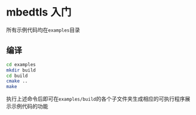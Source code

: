 # mbedtls 入门

所有示例代码均在`examples`目录

## 编译  

```bash
cd examples
mkdir build
cd build 
cmake ..
make
```

执行上述命令后即可在`examples/build`的各个子文件夹生成相应的可执行程序展示示例代码的功能